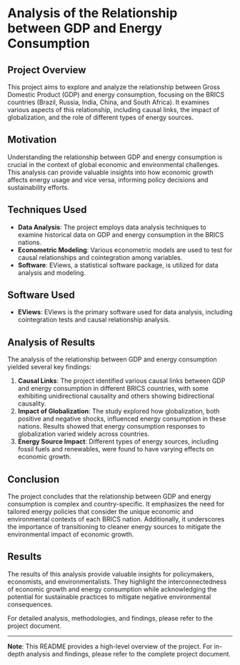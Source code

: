 
# Analysis of the Relationship between GDP and Energy Consumption

## Project Overview

This project aims to explore and analyze the relationship between Gross Domestic Product (GDP) and energy consumption, focusing on the BRICS countries (Brazil, Russia, India, China, and South Africa). It examines various aspects of this relationship, including causal links, the impact of globalization, and the role of different types of energy sources.

## Motivation

Understanding the relationship between GDP and energy consumption is crucial in the context of global economic and environmental challenges. This analysis can provide valuable insights into how economic growth affects energy usage and vice versa, informing policy decisions and sustainability efforts.

## Techniques Used

- **Data Analysis**: The project employs data analysis techniques to examine historical data on GDP and energy consumption in the BRICS nations.
- **Econometric Modeling**: Various econometric models are used to test for causal relationships and cointegration among variables.
- **Software**: EViews, a statistical software package, is utilized for data analysis and modeling.

## Software Used

- **EViews**: EViews is the primary software used for data analysis, including cointegration tests and causal relationship analysis.

## Analysis of Results

The analysis of the relationship between GDP and energy consumption yielded several key findings:

1. **Causal Links**: The project identified various causal links between GDP and energy consumption in different BRICS countries, with some exhibiting unidirectional causality and others showing bidirectional causality.
2. **Impact of Globalization**: The study explored how globalization, both positive and negative shocks, influenced energy consumption in these nations. Results showed that energy consumption responses to globalization varied widely across countries.
3. **Energy Source Impact**: Different types of energy sources, including fossil fuels and renewables, were found to have varying effects on economic growth.

## Conclusion

The project concludes that the relationship between GDP and energy consumption is complex and country-specific. It emphasizes the need for tailored energy policies that consider the unique economic and environmental contexts of each BRICS nation. Additionally, it underscores the importance of transitioning to cleaner energy sources to mitigate the environmental impact of economic growth.

## Results

The results of this analysis provide valuable insights for policymakers, economists, and environmentalists. They highlight the interconnectedness of economic growth and energy consumption while acknowledging the potential for sustainable practices to mitigate negative environmental consequences.

For detailed analysis, methodologies, and findings, please refer to the project document.

---

**Note**: This README provides a high-level overview of the project. For in-depth analysis and findings, please refer to the complete project document.
